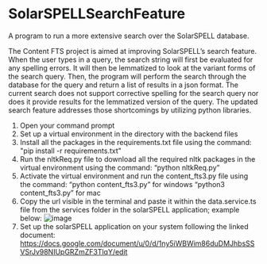 # SolarSPELLSearchFeature
A program to run a more extensive search over the SolarSPELL database.

The Content FTS project is aimed at improving SolarSPELL’s search feature. When the user types in a query, the search string will first be evaluated for any spelling errors. It will then be lemmatized to look at the variant forms of the search query. Then, the program will perform the search through the database for the query and return a list of results in a json format.
The current search does not support corrective spelling for the search query nor does it provide results for the lemmatized version of the query. The updated search feature addresses those shortcomings by utilizing python libraries. 

1. Open your command prompt
2. Set up a virtual environment in the directory with the backend files
3. Install all the packages in the requirements.txt file using the command:
  "pip install -r requirements.txt"
4. Run the nltkReq.py file to download all the required nltk packages in the virtual environment using the command:
  “python nltkReq.py”
5. Activate the virtual environment and run the content_fts3.py file using the command:
  “python content_fts3.py” for windows 
  “python3 content_fts3.py” for mac
6. Copy the url visible in the terminal and paste it within the data.service.ts file from the services folder in the solarSPELL application; example below:
![image](https://user-images.githubusercontent.com/91769429/218340905-ce2c9ec9-157d-49a8-95b7-b8932189b57b.png)
7. Set up the solarSPELL application on your system following the linked document: https://docs.google.com/document/u/0/d/1ny5iWBWim86duDMJhbsSSVSrJv98NIUpGRZmZF3TlqY/edit
